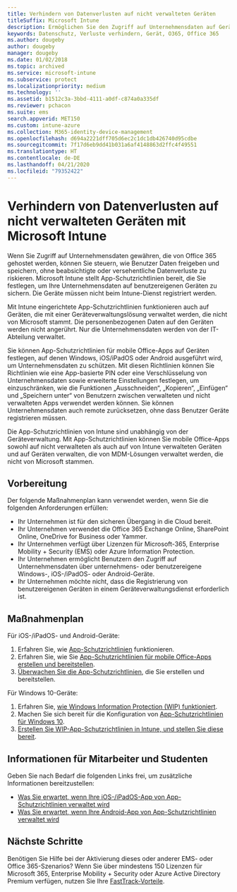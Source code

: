 ```yaml
---
title: Verhindern von Datenverlusten auf nicht verwalteten Geräten
titleSuffix: Microsoft Intune
description: Ermöglichen Sie den Zugriff auf Unternehmensdaten auf Geräten, und schützen Sie Daten vor Datenverlusten mithilfe von Microsoft Intune.
keywords: Datenschutz, Verluste verhindern, Gerät, O365, Office 365
ms.author: dougeby
author: dougeby
manager: dougeby
ms.date: 01/02/2018
ms.topic: archived
ms.service: microsoft-intune
ms.subservice: protect
ms.localizationpriority: medium
ms.technology: ''
ms.assetid: b1512c3a-3bbd-4111-a0df-c874a0a335df
ms.reviewer: pchacon
ms.suite: ems
search.appverid: MET150
ms.custom: intune-azure
ms.collection: M365-identity-device-management
ms.openlocfilehash: d694a2221dff705d6ec2c1dc1db426740d95cdbe
ms.sourcegitcommit: 7f17d6eb9dd41b031a6af4148863d2ffc4f49551
ms.translationtype: HT
ms.contentlocale: de-DE
ms.lasthandoff: 04/21/2020
ms.locfileid: "79352422"
---
```

# <a name="prevent-data-leaks-on-non-managed-devices-using-microsoft-intune"></a>Verhindern von Datenverlusten auf nicht verwalteten Geräten mit Microsoft Intune

Wenn Sie Zugriff auf Unternehmensdaten gewähren, die von Office 365 gehostet werden, können Sie steuern, wie Benutzer Daten freigeben und speichern, ohne beabsichtigte oder versehentliche Datenverluste zu riskieren. Microsoft Intune stellt App-Schutzrichtlinien bereit, die Sie festlegen, um Ihre Unternehmensdaten auf benutzereigenen Geräten zu sichern. Die Geräte müssen nicht beim Intune-Dienst registriert werden. 

Mit Intune eingerichtete App-Schutzrichtlinien funktionieren auch auf Geräten, die mit einer Geräteverwaltungslösung verwaltet werden, die nicht von Microsoft stammt. Die personenbezogenen Daten auf den Geräten werden nicht angerührt. Nur die Unternehmensdaten werden von der IT-Abteilung verwaltet. 

Sie können App-Schutzrichtlinien für mobile Office-Apps auf Geräten festlegen, auf denen Windows, iOS/iPadOS oder Android ausgeführt wird, um Unternehmensdaten zu schützen. Mit diesen Richtlinien können Sie Richtlinien wie eine App-basierte PIN oder eine Verschlüsselung von Unternehmensdaten sowie erweiterte Einstellungen festlegen, um einzuschränken, wie die Funktionen „Ausschneiden“, „Kopieren“, „Einfügen“ und „Speichern unter“ von Benutzern zwischen verwalteten und nicht verwalteten Apps verwendet werden können. Sie können Unternehmensdaten auch remote zurücksetzen, ohne dass Benutzer Geräte registrieren müssen.

Die App-Schutzrichtlinien von Intune sind unabhängig von der Geräteverwaltung. Mit App-Schutzrichtlinien können Sie mobile Office-Apps sowohl auf nicht verwalteten als auch auf von Intune verwalteten Geräten und auf Geräten verwalten, die von MDM-Lösungen verwaltet werden, die nicht von Microsoft stammen.

## <a name="before-you-begin"></a>Vorbereitung

Der folgende Maßnahmenplan kann verwendet werden, wenn Sie die folgenden Anforderungen erfüllen:

* Ihr Unternehmen ist für den sicheren Übergang in die Cloud bereit.
* Ihr Unternehmen verwendet die Office 365 Exchange Online, SharePoint Online, OneDrive for Business oder Yammer.
* Ihr Unternehmen verfügt über Lizenzen für Microsoft-365, Enterprise Mobility + Security (EMS) oder Azure Information Protection.
* Ihr Unternehmen ermöglicht Benutzern den Zugriff auf Unternehmensdaten über unternehmens- oder benutzereigene Windows-, iOS-/iPadOS- oder Android-Geräte.
* Ihr Unternehmen möchte nicht, dass die Registrierung von benutzereigenen Geräten in einem Geräteverwaltungsdienst erforderlich ist.

## <a name="action-plan"></a>Maßnahmenplan

Für iOS-/iPadOS- und Android-Geräte:

1. Erfahren Sie, wie [App-Schutzrichtlinien](../apps/app-protection-policy.md) funktionieren.
2. Erfahren Sie, wie Sie [App-Schutzrichtlinien für mobile Office-Apps erstellen und bereitstellen](../apps/app-protection-policies.md).
3. [Überwachen Sie die App-Schutzrichtlinien](../apps/app-protection-policies-monitor.md), die Sie erstellen und bereitstellen.

Für Windows 10-Geräte:

1. Erfahren Sie, [wie Windows Information Protection (WIP) funktioniert](https://docs.microsoft.com/windows/threat-protection/windows-information-protection/protect-enterprise-data-using-wip).
2. Machen Sie sich bereit für die Konfiguration von [App-Schutzrichtlinien für Windows 10](../apps/app-protection-policies-configure-windows-10.md).
3. [Erstellen Sie WIP-App-Schutzrichtlinien in Intune, und stellen Sie diese bereit](../apps/windows-information-protection-policy-create.md).

## <a name="what-to-tell-employees-and-students"></a>Informationen für Mitarbeiter und Studenten

Geben Sie nach Bedarf die folgenden Links frei, um zusätzliche Informationen bereitzustellen:

* [Was Sie erwartet, wenn Ihre iOS-/iPadOS-App von App-Schutzrichtlinien verwaltet wird](../fundamentals/end-user-mam-apps-ios.md)
* [Was Sie erwartet, wenn Ihre Android-App von App-Schutzrichtlinien verwaltet wird](../fundamentals/end-user-mam-apps-android.md)

## <a name="next-steps"></a>Nächste Schritte

Benötigen Sie Hilfe bei der Aktivierung dieses oder anderer EMS- oder Office 365-Szenarios? Wenn Sie über mindestens 150 Lizenzen für Microsoft 365, Enterprise Mobility + Security oder Azure Active Directory Premium verfügen, nutzen Sie Ihre [FastTrack-Vorteile](https://docs.microsoft.com/enterprise-mobility-security/solutions/enterprise-mobility-fasttrack-program).
